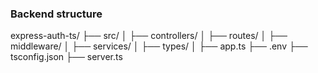 ### Backend structure 
express-auth-ts/
├── src/
│   ├── controllers/
│   ├── routes/
│   ├── middleware/
│   ├── services/
│   ├── types/
│   ├── app.ts
├── .env
├── tsconfig.json
├── server.ts
